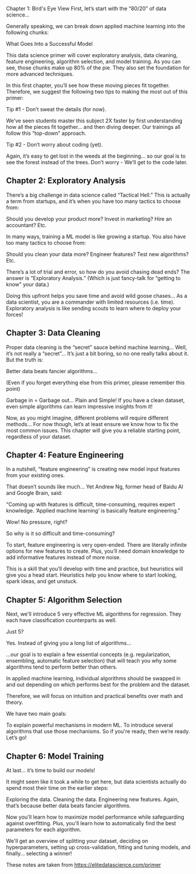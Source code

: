 Chapter 1: Bird's Eye View
First, let’s start with the “80/20” of data science…

Generally speaking, we can break down applied machine learning into the following chunks:

What Goes Into a Successful Model

This data science primer will cover exploratory analysis, data cleaning, feature engineering, algorithm selection, and model training. As you can see, those chunks make up 80% of the pie. They also set the foundation for more advanced techniques.

In this first chapter, you’ll see how these moving pieces fit together. Therefore, we suggest the following two tips to making the most out of this primer:

Tip #1 - Don’t sweat the details (for now).

We’ve seen students master this subject 2X faster by first understanding how all the pieces fit together… and then diving deeper. Our trainings all follow this “top-down” approach.

Tip #2 - Don’t worry about coding (yet).

Again, it’s easy to get lost in the weeds at the beginning… so our goal is to see the forest instead of the trees. Don’t worry - We’ll get to the code later.




## Chapter 2: Exploratory Analysis
There’s a big challenge in data science called “Tactical Hell.” This is actually a term from startups, and it’s when you have too many tactics to choose from:

Should you develop your product more? Invest in marketing? Hire an accountant? Etc.

In many ways, training a ML model is like growing a startup. You also have too many tactics to choose from:

Should you clean your data more? Engineer features? Test new algorithms? Etc.

There’s a lot of trial and error, so how do you avoid chasing dead ends? The answer is “Exploratory Analysis.” (Which is just fancy-talk for “getting to know” your data.)

Doing this upfront helps you save time and avoid wild goose chases… As a data scientist, you are a commander with limited resources (i.e. time). Exploratory analysis is like sending scouts to learn where to deploy your forces!

## Chapter 3: Data Cleaning
Proper data cleaning is the “secret” sauce behind machine learning… Well, it’s not really a “secret”… It’s just a bit boring, so no one really talks about it. But the truth is:

Better data beats fancier algorithms…

(Even if you forget everything else from this primer, please remember this point)

Garbage in = Garbage out... Plain and Simple! If you have a clean dataset, even simple algorithms can learn impressive insights from it!

Now, as you might imagine, different problems will require different methods… For now though, let’s at least ensure we know how to fix the most common issues. This chapter will give you a reliable starting point, regardless of your dataset.

## Chapter 4: Feature Engineering
In a nutshell, “feature engineering” is creating new model input features from your existing ones.

That doesn’t sounds like much… Yet Andrew Ng, former head of Baidu AI and Google Brain, said:

“Coming up with features is difficult, time-consuming, requires expert knowledge.
‘Applied machine learning’ is basically feature engineering.”

Wow! No pressure, right?

So why is it so difficult and time-consuming?

To start, feature engineering is very open-ended. There are literally infinite options for new features to create. Plus, you’ll need domain knowledge to add informative features instead of more noise.

This is a skill that you’ll develop with time and practice, but heuristics will give you a head start. Heuristics help you know where to start looking, spark ideas, and get unstuck.


## Chapter 5: Algorithm Selection
Next, we'll introduce 5 very effective ML algorithms for regression. They each have classification counterparts as well.

Just 5?

Yes. Instead of giving you a long list of algorithms...

...our goal is to explain a few essential concepts (e.g. regularization, ensembling, automatic feature selection) that will teach you why some algorithms tend to perform better than others.

In applied machine learning, individual algorithms should be swapped in and out depending on which performs best for the problem and the dataset.

Therefore, we will focus on intuition and practical benefits over math and theory.

We have two main goals:

To explain powerful mechanisms in modern ML.
To introduce several algorithms that use those mechanisms.
So if you're ready, then we’re ready. Let’s go!

## Chapter 6: Model Training
At last… it’s time to build our models!

It might seem like it took a while to get here, but data scientists actually do spend most their time on the earlier steps:

Exploring the data.
Cleaning the data.
Engineering new features.
Again, that’s because better data beats fancier algorithms.

Now you'll learn how to maximize model performance while safeguarding against overfitting. Plus, you'll learn how to automatically find the best parameters for each algorithm.

We'll get an overview of splitting your dataset, deciding on hyperparameters, setting up cross-validation, fitting and tuning models, and finally… selecting a winner!

These notes are taken from https://elitedatascience.com/primer

